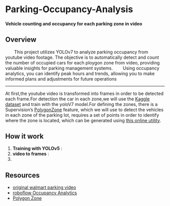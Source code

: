 # Parking-Occupancy-Analysis
#### Vehicle counting and occupancy for each parking zone in video

## Overview

&emsp;&emsp;This project utilizes YOLOv7 to analyze parking occupancy from youtube video footage. The objective is to automatically detect and count the number of occupied cars for each ploygon zone from video, providing valuable insights for parking management systems.
&emsp;&emsp;Using occupancy analytics, you can identify peak hours and trends, allowing you to make informed plans and adjustments for future operations

<hr/>

At first,the youtube video is transformed into frames in order to be detected each frame.For detection the car in each zone,we will use the [Kaggle dataset](https://www.kaggle.com/datasets/braunge/aerial-view-car-detection-for-yolov5) and train with the yoloV7 model.For defining the zones, there is a Supervision’s [PolygonZone](https://supervision.roboflow.com/detection/tools/polygon_zone/?ref=blog.roboflow.com#polygonzone) feature, which we will use to detect the vehicles in each zone of the parking lot, requires a set of points in order to identify where the zone is located, which can be generated using [this online utility](https://supervision.roboflow.com/detection/tools/polygon_zone/?ref=blog.roboflow.com#polygonzone).

## How it work

1. **Training with YOLOv5** : 
2. **video to frames** :
3. 

## Resources

- [original walmart parking video](https://youtu.be/hBLC718adwg?si=vHdTgq4_wZAG-bdv)
- [roboflow Occupancy Analytics](https://blog.roboflow.com/occupancy-analytics/#total-occupancy)
- [Polygon Zone](https://supervision.roboflow.com/detection/tools/polygon_zone/?ref=blog.roboflow.com#polygonzone)
